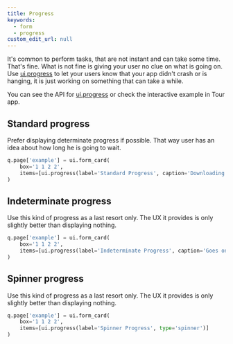 ```yaml
---
title: Progress
keywords:
  - form
  - progress
custom_edit_url: null
---
```


It's common to perform tasks, that are not instant and can take some time. That's fine. What is not fine is giving your user no clue on what is going on. Use
[ui.progress](/docs/api/ui#progress) to let your users know that your app didn't crash or is hanging, it is just working on something that can take a while.

You can see the API for [ui.progress](/docs/api/ui#progress) or check the interactive example in Tour app.

## Standard progress

Prefer displaying determinate progress if possible. That way user has an idea about how long he is going to wait.

```py
q.page['example'] = ui.form_card(
    box='1 1 2 2',
    items=[ui.progress(label='Standard Progress', caption='Downloading...', value=0.25)]
)
```

## Indeterminate progress

Use this kind of progress as a last resort only. The UX it provides is only slightly better than displaying nothing.

```py
q.page['example'] = ui.form_card(
    box='1 1 2 2',
    items=[ui.progress(label='Indeterminate Progress', caption='Goes on forever')]
)
```

## Spinner progress

Use this kind of progress as a last resort only. The UX it provides is only slightly better than displaying nothing.

```py
q.page['example'] = ui.form_card(
    box='1 1 2 2',
    items=[ui.progress(label='Spinner Progress', type='spinner')]
)
```